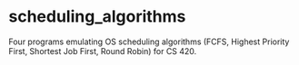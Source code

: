 # scheduling_algorithms
Four programs emulating OS scheduling algorithms (FCFS, Highest Priority First, Shortest Job First, Round Robin) for CS 420.
